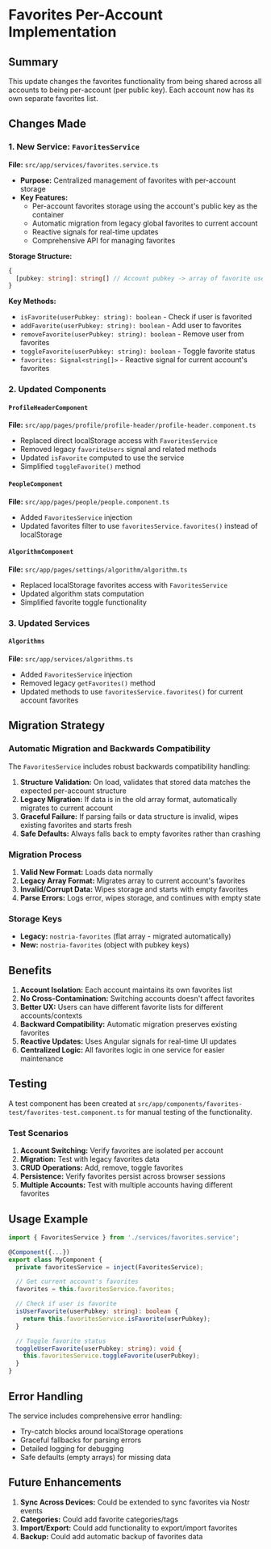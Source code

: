 # Favorites Per-Account Implementation

## Summary

This update changes the favorites functionality from being shared across all accounts to being per-account (per public key). Each account now has its own separate favorites list.

## Changes Made

### 1. New Service: `FavoritesService`

**File:** `src/app/services/favorites.service.ts`

- **Purpose:** Centralized management of favorites with per-account storage
- **Key Features:**
  - Per-account favorites storage using the account's public key as the container
  - Automatic migration from legacy global favorites to current account
  - Reactive signals for real-time updates
  - Comprehensive API for managing favorites

**Storage Structure:**

```typescript
{
  [pubkey: string]: string[] // Account pubkey -> array of favorite user pubkeys
}
```

**Key Methods:**

- `isFavorite(userPubkey: string): boolean` - Check if user is favorited
- `addFavorite(userPubkey: string): boolean` - Add user to favorites
- `removeFavorite(userPubkey: string): boolean` - Remove user from favorites
- `toggleFavorite(userPubkey: string): boolean` - Toggle favorite status
- `favorites: Signal<string[]>` - Reactive signal for current account's favorites

### 2. Updated Components

#### `ProfileHeaderComponent`

**File:** `src/app/pages/profile/profile-header/profile-header.component.ts`

- Replaced direct localStorage access with `FavoritesService`
- Removed legacy `favoriteUsers` signal and related methods
- Updated `isFavorite` computed to use the service
- Simplified `toggleFavorite()` method

#### `PeopleComponent`

**File:** `src/app/pages/people/people.component.ts`

- Added `FavoritesService` injection
- Updated favorites filter to use `favoritesService.favorites()` instead of localStorage

#### `AlgorithmComponent`

**File:** `src/app/pages/settings/algorithm/algorithm.ts`

- Replaced localStorage favorites access with `FavoritesService`
- Updated algorithm stats computation
- Simplified favorite toggle functionality

### 3. Updated Services

#### `Algorithms`

**File:** `src/app/services/algorithms.ts`

- Added `FavoritesService` injection
- Removed legacy `getFavorites()` method
- Updated methods to use `favoritesService.favorites()` for current account favorites

## Migration Strategy

### Automatic Migration and Backwards Compatibility

The `FavoritesService` includes robust backwards compatibility handling:

1. **Structure Validation:** On load, validates that stored data matches the expected per-account structure
2. **Legacy Migration:** If data is in the old array format, automatically migrates to current account
3. **Graceful Failure:** If parsing fails or data structure is invalid, wipes existing favorites and starts fresh
4. **Safe Defaults:** Always falls back to empty favorites rather than crashing

### Migration Process

1. **Valid New Format:** Loads data normally
2. **Legacy Array Format:** Migrates array to current account's favorites
3. **Invalid/Corrupt Data:** Wipes storage and starts with empty favorites
4. **Parse Errors:** Logs error, wipes storage, and continues with empty state

### Storage Keys

- **Legacy:** `nostria-favorites` (flat array - migrated automatically)
- **New:** `nostria-favorites` (object with pubkey keys)

## Benefits

1. **Account Isolation:** Each account maintains its own favorites list
2. **No Cross-Contamination:** Switching accounts doesn't affect favorites
3. **Better UX:** Users can have different favorite lists for different accounts/contexts
4. **Backward Compatibility:** Automatic migration preserves existing favorites
5. **Reactive Updates:** Uses Angular signals for real-time UI updates
6. **Centralized Logic:** All favorites logic in one service for easier maintenance

## Testing

A test component has been created at `src/app/components/favorites-test/favorites-test.component.ts` for manual testing of the functionality.

### Test Scenarios

1. **Account Switching:** Verify favorites are isolated per account
2. **Migration:** Test with legacy favorites data
3. **CRUD Operations:** Add, remove, toggle favorites
4. **Persistence:** Verify favorites persist across browser sessions
5. **Multiple Accounts:** Test with multiple accounts having different favorites

## Usage Example

```typescript
import { FavoritesService } from './services/favorites.service';

@Component({...})
export class MyComponent {
  private favoritesService = inject(FavoritesService);

  // Get current account's favorites
  favorites = this.favoritesService.favorites;

  // Check if user is favorite
  isUserFavorite(userPubkey: string): boolean {
    return this.favoritesService.isFavorite(userPubkey);
  }

  // Toggle favorite status
  toggleUserFavorite(userPubkey: string): void {
    this.favoritesService.toggleFavorite(userPubkey);
  }
}
```

## Error Handling

The service includes comprehensive error handling:

- Try-catch blocks around localStorage operations
- Graceful fallbacks for parsing errors
- Detailed logging for debugging
- Safe defaults (empty arrays) for missing data

## Future Enhancements

1. **Sync Across Devices:** Could be extended to sync favorites via Nostr events
2. **Categories:** Could add favorite categories/tags
3. **Import/Export:** Could add functionality to export/import favorites
4. **Backup:** Could add automatic backup of favorites data
